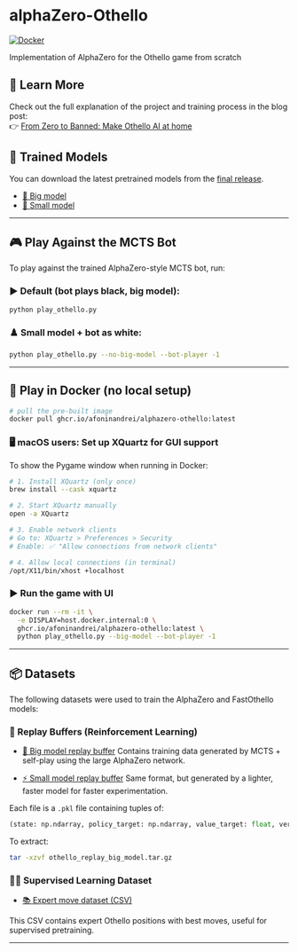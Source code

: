 # alphaZero-Othello
[![Docker](https://img.shields.io/badge/Docker-GHCR-blue)](https://github.com/users/AfoninAndrei/packages/container/package/alphazero-othello)

Implementation of AlphaZero for the Othello game from scratch

## 📖 Learn More

Check out the full explanation of the project and training process in the blog post:  
👉 [From Zero to Banned: Make Othello AI at home](https://afoninandrei.github.io/general/2025/05/30/othelloZero.html)

## 🧠 Trained Models

You can download the latest pretrained models from the [final release](https://github.com/AfoninAndrei/alphaZero-Othello/releases/tag/final).

- [🔗 Big model](https://github.com/AfoninAndrei/alphaZero-Othello/releases/download/final/othello_policy_RL_big.pt)
- [🔗 Small model](https://github.com/AfoninAndrei/alphaZero-Othello/releases/download/final/othello_policy_RL_small.pt)

---

## 🎮 Play Against the MCTS Bot

To play against the trained AlphaZero-style MCTS bot, run:

### ▶️ Default (bot plays black, big model):
```bash
python play_othello.py
```

### ♟️ Small model + bot as white:
```bash
python play_othello.py --no-big-model --bot-player -1
```

---

## 🐳 Play in Docker (no local setup)

```bash
# pull the pre-built image
docker pull ghcr.io/afoninandrei/alphazero-othello:latest
```

### 🖥 macOS users: Set up XQuartz for GUI support

To show the Pygame window when running in Docker:

```bash
# 1. Install XQuartz (only once)
brew install --cask xquartz

# 2. Start XQuartz manually
open -a XQuartz

# 3. Enable network clients
# Go to: XQuartz > Preferences > Security
# Enable: ✅ "Allow connections from network clients"

# 4. Allow local connections (in terminal)
/opt/X11/bin/xhost +localhost
```

### ▶️ Run the game with UI

```bash
docker run --rm -it \
  -e DISPLAY=host.docker.internal:0 \
  ghcr.io/afoninandrei/alphazero-othello:latest \
  python play_othello.py --big-model --bot-player -1
```
---

## 📦 Datasets

The following datasets were used to train the AlphaZero and FastOthello models:

### 🔁 Replay Buffers (Reinforcement Learning)

- [🎯 Big model replay buffer](https://github.com/AfoninAndrei/alphaZero-Othello/releases/download/final/othello_replay_big_model.tar.gz)
  Contains training data generated by MCTS + self-play using the large AlphaZero network.

- [⚡ Small model replay buffer](https://github.com/AfoninAndrei/alphaZero-Othello/releases/download/final/othello_replay_small_model.tar.gz)
  Same format, but generated by a lighter, faster model for faster experimentation.

Each file is a `.pkl` file containing tuples of:
```python
(state: np.ndarray, policy_target: np.ndarray, value_target: float, version: int)
```

To extract:
```bash
tar -xzvf othello_replay_big_model.tar.gz
```

### 🧑‍🏫 Supervised Learning Dataset

- [📚 Expert move dataset (CSV)](https://github.com/AfoninAndrei/alphaZero-Othello/releases/download/final/othello_dataset.csv)

This CSV contains expert Othello positions with best moves, useful for supervised pretraining.

---

